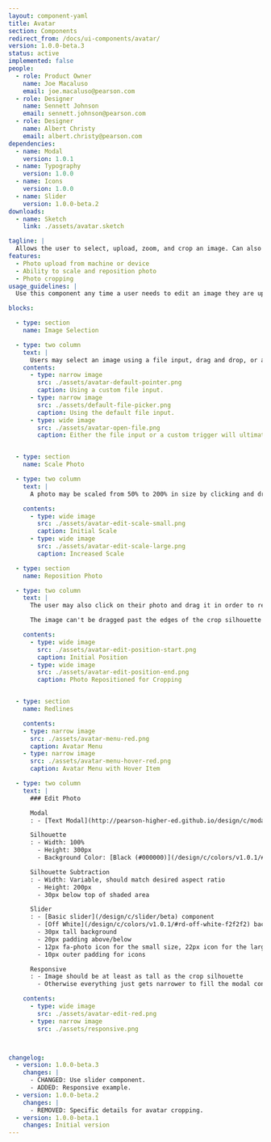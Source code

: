 ```yaml
---
layout: component-yaml
title: Avatar
section: Components
redirect_from: /docs/ui-components/avatar/
version: 1.0.0-beta.3
status: active
implemented: false
people:
  - role: Product Owner
    name: Joe Macaluso
    email: joe.macaluso@pearson.com
  - role: Designer
    name: Sennett Johnson
    email: sennett.johnson@pearson.com
  - role: Designer
    name: Albert Christy
    email: albert.christy@pearson.com
dependencies:
  - name: Modal
    version: 1.0.1
  - name: Typography
    version: 1.0.0
  - name: Icons
    version: 1.0.0
  - name: Slider
    version: 1.0.0-beta.2
downloads:
  - name: Sketch
    link: ./assets/avatar.sketch

tagline: |
  Allows the user to select, upload, zoom, and crop an image. Can also be used to edit a previously uploaded image.
features:
  - Photo upload from machine or device
  - Ability to scale and reposition photo
  - Photo cropping
usage_guidelines: |
  Use this component any time a user needs to edit an image they are uploading.

blocks:

  - type: section
    name: Image Selection

  - type: two column
    text: |
      Users may select an image using a file input, drag and drop, or another method that works best in the consuming context. Once a file is selected, the image cropper modal should appear.
    contents:
      - type: narrow image
        src: ./assets/avatar-default-pointer.png
        caption: Using a custom file input.
      - type: narrow image
        src: ./assets/default-file-picker.png
        caption: Using the default file input.
      - type: wide image
        src: ./assets/avatar-open-file.png
        caption: Either the file input or a custom trigger will ultimately open a file chooser.


  - type: section
    name: Scale Photo

  - type: two column
    text: |
      A photo may be scaled from 50% to 200% in size by clicking and dragging the slider towards the bottom of the Edit Photo modal.

    contents:
      - type: wide image
        src: ./assets/avatar-edit-scale-small.png
        caption: Initial Scale
      - type: wide image
        src: ./assets/avatar-edit-scale-large.png
        caption: Increased Scale

  - type: section
    name: Reposition Photo

  - type: two column
    text: |
      The user may also click on their photo and drag it in order to reposition the photo around the silhouette for proper cropping.

      The image can't be dragged past the edges of the crop silhouette so that an undersized selection is impossible.

    contents:
      - type: wide image
        src: ./assets/avatar-edit-position-start.png
        caption: Initial Position
      - type: wide image
        src: ./assets/avatar-edit-position-end.png
        caption: Photo Repositioned for Cropping


  - type: section
    name: Redlines

    contents:
    - type: narrow image
      src: ./assets/avatar-menu-red.png
      caption: Avatar Menu
    - type: narrow image
      src: ./assets/avatar-menu-hover-red.png
      caption: Avatar Menu with Hover Item

  - type: two column
    text: |
      ### Edit Photo

      Modal
      : - [Text Modal](http://pearson-higher-ed.github.io/design/c/modal/v1.0.1/)

      Silhouette
      : - Width: 100%
        - Height: 300px
        - Background Color: [Black (#000000)](/design/c/colors/v1.0.1/#rd-black-000000), Opacity 50%

      Silhouette Subtraction
      : - Width: Variable, should match desired aspect ratio
        - Height: 200px
        - 30px below top of shaded area

      Slider
      : - [Basic slider](/design/c/slider/beta) component
        - [Off White](/design/c/colors/v1.0.1/#rd-off-white-f2f2f2) background
        - 30px tall background
        - 20px padding above/below
        - 12px fa-photo icon for the small size, 22px icon for the large size
        - 10px outer padding for icons

      Responsive
      : - Image should be at least as tall as the crop silhouette
        - Otherwise everything just gets narrower to fill the modal content area.

    contents:
      - type: wide image
        src: ./assets/avatar-edit-red.png
      - type: narrow image
        src: ./assets/responsive.png



changelog:
  - version: 1.0.0-beta.3
    changes: |
      - CHANGED: Use slider component.
      - ADDED: Responsive example.
  - version: 1.0.0-beta.2
    changes: |
      - REMOVED: Specific details for avatar cropping.
  - version: 1.0.0-beta.1
    changes: Initial version
---
```

